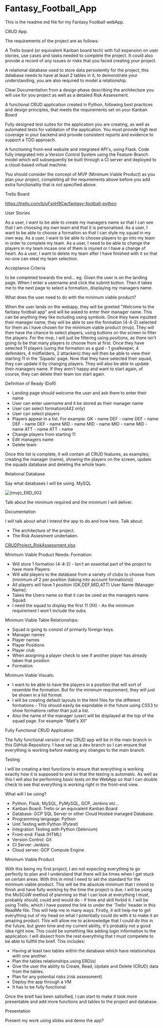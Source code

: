 # Fantasy_Football_App
This is the readme.md file for my Fantasy Football webApp.

CRUD App.

The requirements of the project are as follows:

A Trello board (or equivalent Kanban board tech) with full expansion
on user stories, use cases and tasks needed to complete the project.
It could also provide a record of any issues or risks that you faced
creating your project.

A relational database used to store data persistently for the
project, this database needs to have at least 2 tables in it, to
demonstrate your understanding, you are also required to model a
relationship.

Clear Documentation from a design phase describing the architecture
you will use for you project as well as a detailed Risk Assessment.

A functional CRUD application created in Python, following best
practices and design principles, that meets the requirements set on
your Kanban Board

Fully designed test suites for the application you are creating, as
well as automated tests for validation of the application. You must
provide high test coverage in your backend and provide consistent
reports and evidence to support a TDD approach.

A functioning front-end website and integrated API's, using Flask.
Code fully integrated into a Version Control System using the
Feature-Branch model which will subsequently be built through a CI
server and deployed to a cloud-based virtual machine.

You should consider the concept of MVP (Minimum Viable Product) as you
plan your project, completing all the requirements above before you add
extra functionality that is not specified above.


Trello Board

https://trello.com/b/uFsnH9Cw/fantasy-football-python


User Stories

As a user, I want to be able to create my managers name so that I can see that I am choosing my own team and that it is personalised.
As a user, I want to be able to choose a formation so that I can style my squad in my own way.
As a user, I want to be able to choose players to go into my team in order to complete my team.
As a user, I need to be able to change the players in my team incase one of them is injured or I have a change of heart.
As a user, I want to delete my team after I have finished with it so that no-one can steal my team selection.

Acceptance Criteria

to be completed towards the end...
eg.
Given the user is on the landing page.
When I enter a username and click the submit button.
Then it takes me to the next page to select a formation, displaying my managers name.


What does the user need to do with the minimum viable product?

When the user lands on the webapp, they will be greeted "Welcome to the fantasy football app" and will be asked to enter their manager name. This can be anything they like including using symbols.
Once they have inputted their manager name, they will be able to see the formation (4-4-2) selected for them as I have chosen for the minimum viable product (mvp). They will then have the chance to select players, using buttons on the screen to filter the players. For the mvp, I will just be filtering using positions, as there isn't going to be that many players to choose from at first.
Once they have selected 11 players (using the formation as a guid - 1 goalkeeper, 4 defenders, 4 midfielders, 2 attackers) they will then be able to view their starting 11 in the 'Squads' page. 
Now that they have selected their squad, they can update it by changing players. They will also be able to update their managers name.
If they aren't happy and want to start again, of course, they can delete their team too start again.

Definition of Ready (DoR)

- Landing page should welcome the user and ask them to enter their name
- User can enter username and it be stored as their manager name
- User can select formation(442 only)
- User can select players
- Players appear in a list. For example:
GK - name
DEF - name
DEF - name
DEF - name
DEF - name
MID - name
MID - name
MID - name
MID - name
ATT - name
ATT - name
- Change players from starting 11
- Edit managers name
- Delete team

Once this list is complete, it will contain all CRUD features, as examples; creating the manager (name), showing the players on the screen, update the squads database and deleting the whole team.


Relational Database

Say what databases I will be using.
MySQL


![(mvp)_ERD_002](https://user-images.githubusercontent.com/82821511/118515163-0a59ca00-b72d-11eb-97f9-638a48539e23.png)



Talk about the minimum required and the minimum I will deliver.


Documentation

I will talk about what I intend the app to do and how here.
Talk about:
- The architecture of the project.
- The Risk Assesment undertaken.

[CRUDProject_RiskAssessment.xlsx](https://github.com/MattColemann72/Fantasy_Football_App/files/6495308/CRUDProject_RiskAssessment.xlsx)


Minimum Viable Product Needs:
Formation:
-   Will store 1 formation (4-4-2) - Isn't an essential part of the project to have more 
Players:
-   Will add players to the database from a variety of clubs to choose from (minimum of 2 per position (taking into account formations))
-   All players will have 1 position (GK,DEF,MID,ATT)
User Name (Manager Name):
-   Takes the Users name so that it can be used as the managers name.
Squad:
-   I need the squad to display the first 11 (XII) - As the minimum requirement I won't include the subs.

Minimum Viable Table Relationships:
- Squad is going to consist of primarily foreign keys. 
-   Manager names
-   Player names
-   Player Positions
-   Player club
-   When assigning a player check to see if another player has already taken that position
-   Formation

Minimum Viable Visuals:
- I want to be able to have the players in a position that will sort of resemble the formation. But for the minimum requirement, they will just be shown in a list format.
-   I will be creating default layouts in the html files for the different formations - This should easily be expndable in the future using CSS3 to show formations rather than just a list.
-   Also the name of the manager (user) will be displayed at the top of the squad page. For example "Matt's XII"


Fully Functional CRUD Application

The fully functional version of my CRUD app will be in the main branch in this GitHub Repository.
I have set up a dev branch so I can ensure that everything is working before making any changes to the main branch.


Testing

I will be creating a test functions to ensure that everything is working exactly how it is supposed to and so that the testing is automatic.
As well as this I will also be performing basic tests on the WebApp so that I can double check to see that everything is working right in the front-end view.


What will I be using?

- Python, Flask, MySQL, PyMySQL, GCP, Jenkins etc...
- Kanban Board: Trello or an equivalent Kanban Board
- Database: GCP SQL Server or other Cloud Hosted managed Database.
- Programming language: Python
- Unit Testing with Python (Pytest)
- Integration Testing with Python (Selenium)
- Front-end: Flask (HTML)
- Version Control: Git
- CI Server: Jenkins
- Cloud server: GCP Compute Engine


Minimum Viable Product

With this being my first project, I am not expecting everything to go perfectly to plan and I understand that there will be times when I get stuck on certain areas. With this in mind I need to set the standard for the minimum viable product. This will be the absolute minimum that I intend to finish and have fully working by the time the project is due.
I will be using the MoSCoW method of planning so that I can look at everything I must, probably should, could and would do - if time and skill forbid it. I will be using Trello, which I have posted the link to under the 'Trello' header in this ReadMe file. This will help me in many ways. Firstly, it will help me to get everything out of my head on what I potentially could do with it to make it an amazing product. This will allow me to acknowledge that I could do this in the future, but given time and my current ability, it's probably not a good idea right now. This could be something like adding login information to the application.
I will dissect from the rest everything that I must compelete to be able to fullfill the breif. This includes:
- Having at least two tables within the database which have relationships with one another.
- Plan the tables relationships using ERD(s) 
- Give the user the ability to Create, Read, Update and Delete (CRUD) data from the tables.
- Plan for any potential risks (risk assessment)
- Deploy the app through a VM
- It has to be fully functional.

Once the breif has been satisified, I can start to make it look more presentable and add more functions and tables to the project and database.


Presentation

Present my work using slides and demo the app?

